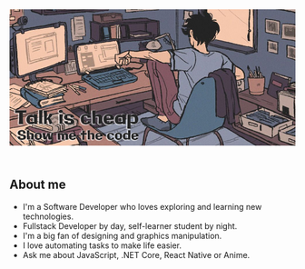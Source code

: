 <header align="center">
    <img align="center" src="./assets/header.jpg" alt="header">
</header>
<section>
    <h2>About me</h2>
    <ul>
        <li>
            I'm a Software Developer who loves exploring and learning new technologies.
        </li>
        <li>
            Fullstack Developer by day, self-learner student by night.
        </li>
        <li>
            I'm a big fan of designing and graphics manipulation.
        </li>
        <li>
            I love automating tasks to make life easier.
        </li>
        <li>
            Ask me about JavaScript, .NET Core, React Native or Anime.
        </li>
    </ul>
</section>
